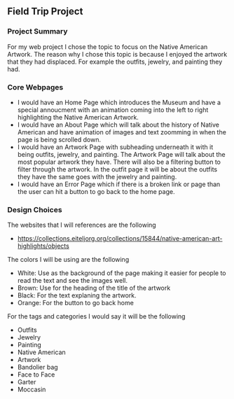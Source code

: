 ## Field Trip Project

### Project Summary

For my web project I chose the topic to focus on the Native American Artwork. The reason why I chose this topic is because I enjoyed the artwork that they had displaced. For example the outfits, jewelry, and painting they had.

### Core Webpages

- I would have an Home Page which introduces the Museum and have a special annoucment with an animation coming into the left to right highlighting the Native American Artwork.
- I would have an About Page which will talk about the history of Native American and have animation of images and text zoomming in when the page is being scrolled down.
- I would have an Artwork Page with subheading underneath it with it being outfits, jewelry, and painting. The Artwork Page will talk about the most popular artwork they have. There will also be a filtering button to filter through the artwork. In the outfit page it will be about the outfits they have the same goes with the jewelry and painting.
- I would have an Error Page which if there is a broken link or page than the user can hit a button to go back to the home page.

### Design Choices

The websites that I will references are the following

- https://collections.eiteljorg.org/collections/15844/native-american-art-highlights/objects

The colors I will be using are the following

- White: Use as the background of the page making it easier for people to read the text and see the images well.
- Brown: Use for the heading of the title of the artwork
- Black: For the text explaning the artwork.
- Orange: For the button to go back home

For the tags and categories I would say it will be the following

- Outfits
- Jewelry
- Painting
- Native American
- Artwork
- Bandolier bag
- Face to Face
- Garter
- Moccasin
